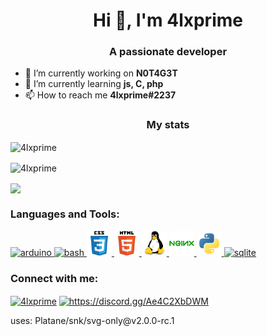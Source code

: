 <h1 align="center">Hi 👋, I'm 4lxprime</h1>
<h3 align="center">A passionate developer</h3>

- 🔭 I’m currently working on **N0T4G3T**
- 🌱 I’m currently learning **js, C, php**
- 📫 How to reach me **4lxprime#2237**

<h3 align="center">My stats</h3>
<p><img href="https://github.com/4lxprime" align="center" src="https://github-readme-stats.vercel.app/api/top-langs?username=4lxprime&show_icons=true&locale=en&layout=compact&theme=cobalt" alt="4lxprime" /></p>
<p><img href="https://github.com/4lxprime" align="center" src="https://github-readme-streak-stats.herokuapp.com/?user=4lxprime&theme=cobalt" alt="4lxprime" /></p>
<p><img href="https://github.com/4lxprime" align="center" src="https://github-readme-stats.vercel.app/api?username=4lxprime&show_icons=true&theme=cobalt"></p>

<h3 align="left">Languages and Tools:</h3>
<p align="left"> <a href="https://www.arduino.cc/" target="_blank" rel="noreferrer"> <img src="https://cdn.worldvectorlogo.com/logos/arduino-1.svg" alt="arduino" width="40" height="40"/> </a> <a href="https://www.gnu.org/software/bash/" target="_blank" rel="noreferrer"> <img src="https://www.vectorlogo.zone/logos/gnu_bash/gnu_bash-icon.svg" alt="bash" width="40" height="40"/> </a> <a href="https://www.w3schools.com/css/" target="_blank" rel="noreferrer"> <img src="https://raw.githubusercontent.com/devicons/devicon/master/icons/css3/css3-original-wordmark.svg" alt="css3" width="40" height="40"/> </a> <a href="https://www.w3.org/html/" target="_blank" rel="noreferrer"> <img src="https://raw.githubusercontent.com/devicons/devicon/master/icons/html5/html5-original-wordmark.svg" alt="html5" width="40" height="40"/> </a> <a href="https://www.linux.org/" target="_blank" rel="noreferrer"> <img src="https://raw.githubusercontent.com/devicons/devicon/master/icons/linux/linux-original.svg" alt="linux" width="40" height="40"/> </a> <a href="https://www.nginx.com" target="_blank" rel="noreferrer"> <img src="https://raw.githubusercontent.com/devicons/devicon/master/icons/nginx/nginx-original.svg" alt="nginx" width="40" height="40"/> </a> <a href="https://www.python.org" target="_blank" rel="noreferrer"> <img src="https://raw.githubusercontent.com/devicons/devicon/master/icons/python/python-original.svg" alt="python" width="40" height="40"/> </a> <a href="https://www.sqlite.org/" target="_blank" rel="noreferrer"> <img src="https://www.vectorlogo.zone/logos/sqlite/sqlite-icon.svg" alt="sqlite" width="40" height="40"/> </a> </p>

<h3 align="left">Connect with me:</h3>
<p align="left">
<a href="https://twitter.com/4lxprime" target="blank"><img align="center" src="https://raw.githubusercontent.com/rahuldkjain/github-profile-readme-generator/master/src/images/icons/Social/twitter.svg" alt="4lxprime" height="30" width="40" /></a>
<a href="https://discord.gg/https://discord.gg/Ae4C2XbDWM" target="blank"><img align="center" src="https://raw.githubusercontent.com/rahuldkjain/github-profile-readme-generator/master/src/images/icons/Social/discord.svg" alt="https://discord.gg/Ae4C2XbDWM" height="30" width="40" /></a>
</p>
uses: Platane/snk/svg-only@v2.0.0-rc.1
